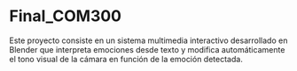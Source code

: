 # Final_COM300
Este proyecto consiste en un sistema multimedia interactivo desarrollado en Blender que interpreta emociones desde texto y modifica automáticamente el tono visual de la cámara en función de la emoción detectada.
